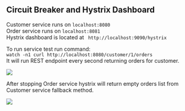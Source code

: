 ## Circuit Breaker and Hystrix Dashboard

Customer service runs on ```localhost:8080```   
Order service runs on ```localhost:8081```    
Hystrix dashboard is located at ``` http://localhost:9090/hystrix```

To run service test run command:   
```watch -n1 curl http://localhost:8080/customer/1/orders```   
It will run REST endpoint every second returning orders for customer.

 ![](docs/screenshoot.png)

After stopping Order service hystrix will return empty orders list from Customer service fallback method.

 ![](docs/screenshoot1.png)